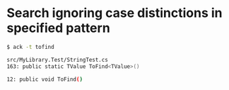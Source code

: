 # Search ignoring case distinctions in specified pattern

```bash
$ ack -t tofind

src/MyLibrary.Test/StringTest.cs
163: public static TValue ToFind<TValue>()

12: public void ToFind()
```
